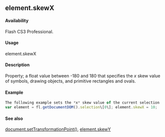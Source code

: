 ## element.skewX

#### Availability

Flash CS3 Professional.

#### Usage

element.skewX

#### Description

Property; a float value between -180 and 180 that specifies the *x* skew value of symbols, drawing objects, and primitive rectangles and ovals.

#### Example

```javascript
The following example sets the *x* skew value of the current selection to 10:
var element = fl.getDocumentDOM().selection\[0\]; element.skewX = 10;

```
#### See also

[document.setTransformationPoint()](#!AdobeDocs/developers-animatesdk-docs/master/Document_object/docu9939.md), [element.skewY](#!AdobeDocs/developers-animatesdk-docs/master/Element_object/elemen21.md)

<span id="element.skewY" class="anchor"></span>
